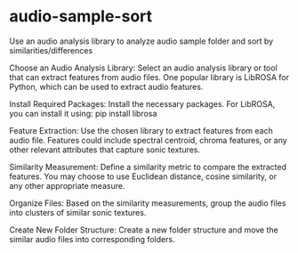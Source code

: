 # audio-sample-sort
Use an audio analysis library to analyze audio sample folder and sort by similarities/differences

Choose an Audio Analysis Library:
Select an audio analysis library or tool that can extract features from audio files. One popular library is LibROSA for Python, which can be used to extract audio features.

Install Required Packages:
Install the necessary packages. For LibROSA, you can install it using:
pip install librosa

Feature Extraction:
Use the chosen library to extract features from each audio file.
Features could include spectral centroid, chroma features, or any other relevant attributes that capture sonic textures.

Similarity Measurement:
Define a similarity metric to compare the extracted features.
You may choose to use Euclidean distance, cosine similarity, or any other appropriate measure.

Organize Files:
Based on the similarity measurements, group the audio files into clusters of similar sonic textures.

Create New Folder Structure:
Create a new folder structure and move the similar audio files into corresponding folders.
